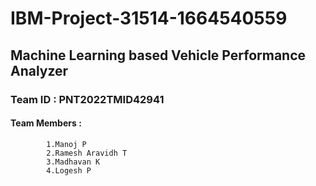 # IBM-Project-31514-1664540559
<h2>Machine Learning based Vehicle Performance Analyzer</h2>
<h3>Team ID : PNT2022TMID42941</h3>

<h4>Team Members :</h4>
         
            1.Manoj P
            2.Ramesh Aravidh T
            3.Madhavan K                       
            4.Logesh P
